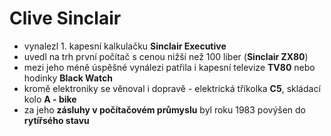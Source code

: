 # Clive Sinclair

- vynalezl 1. kapesní kalkulačku **Sinclair Executive**
- uvedl na trh první počítač s cenou nižší než 100 liber (**Sinclair ZX80**)
- mezi jeho méně úspěšné vynálezi patřila i kapesní televize **TV80** nebo hodinky **Black Watch**
- kromě elektroniky se věnoval i dopravě \- elektrická tříkolka **C5**, skládací kolo **A \- bike**
- za jeho **zásluhy v počítačovém průmyslu** byl roku 1983 povýšen do **rytířsého stavu**
